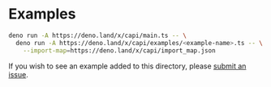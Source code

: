 # Examples

```sh
deno run -A https://deno.land/x/capi/main.ts -- \
  deno run -A https://deno.land/x/capi/examples/<example-name>.ts -- \
    --import-map=https://deno.land/x/capi/import_map.json
```

If you wish to see an example added to this directory, please [submit an issue](https://github.com/paritytech/capi/issues/new?title=example%20idea:%20).
